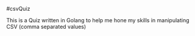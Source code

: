 #csvQuiz

This is a Quiz written in Golang to help me hone my skills in manipulating CSV (comma separated values)
 